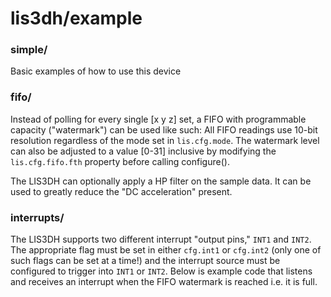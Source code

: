 # lis3dh/example

### simple/
Basic examples of how to use this device

### fifo/
Instead of polling for every single [x y z] set, a FIFO with programmable capacity ("watermark") can be used like such: All FIFO readings use 10-bit resolution regardless of the mode set in `lis.cfg.mode`. The watermark level can also be adjusted to a value [0-31] inclusive by modifying the `lis.cfg.fifo.fth` property before calling configure().

The LIS3DH can optionally apply a HP filter on the sample data. It can be used to greatly reduce the "DC acceleration" present.

### interrupts/
The LIS3DH supports two different interrupt "output pins," `INT1` and `INT2`. The appropriate flag must be set in either `cfg.int1` or `cfg.int2` (only one of such flags can be set at a time!) and the interrupt source must be configured to trigger into `INT1` or `INT2`. Below is example code that listens and receives an interrupt when the FIFO watermark is reached i.e. it is full.
